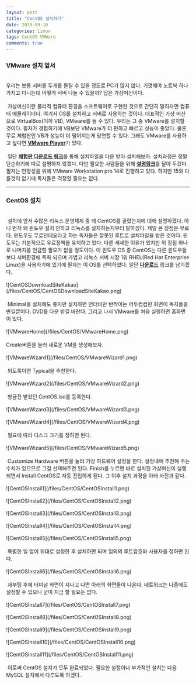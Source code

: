 ```yaml
---
layout: post
title: "CentOS 설치하기"
date: 2019-09-10
categories: Linux
tags: CentOS VMWare
comments: true
---
```

<div style="display:none;">
서버를 나누는 이유
VMWare를 설치하는 이유
CentOS를 고른 이유와 설명
MySQL를 고른 이유와 설명
CentOS 설치과정
MySQL 설치과정
MySQL 세팅
PuTTY 사용법
MySQL WorkBench 설치와 사용법
</div>
<h3>VMware 설치 앞서</h3>
<br> 
우리는 보통 서버를 두개를 돌릴 수 있을 정도로 PC가 많지 않다. 기껏해야 노트북 하나 가지고 다니는데 어떻게 서버 나눌 수 있을까? 답은 가상머신이다. 
<br><br>
&nbsp;가상머신이란 물리적 컴퓨터 환경을 소프트웨어로 구현한 것으로 간단히 말하자면 컴퓨터 에뮬레이터다. 여기서 OS를 설치하고 서버로 사용하는 것이다. 대표적인 가상 머신으로 VirtualBox(이하 VB), VMware를 들 수 있다. 우리는 그 중 VMware를 설치할 것이다. 필자가 경험하기에 VB보단 VMware가 더 편하고 빠르고 성능이 좋았다. 물론 무료 체험판인 VB가 성능이 더 떨어지는게 당연할 수 있다. 그래도 VMware를 사용하고 싶다면 <b><a href="https://www.vmware.com/kr/products/workstation-player/workstation-player-evaluation.html">VMware Player</a></b>가 있다. 
<br><br>
&nbsp;일단 <b><a href="https://www.vmware.com/kr/products/workstation-pro/workstation-pro-evaluation.html">체험판 다운로드 링크</a></b>를 통해 설치파일을 다운 받아 설치해보자. 설치과정은 정말 단순하기에 따로 설명하지 않겠다. 다만 필요한 사람들을 위해 <b><a href="https://m.blog.naver.com/PostView.nhn?blogId=bellship99&logNo=221164040584&proxyReferer=https%3A%2F%2Fwww.google.com%2F">설명링크</a></b>를 달아 두겠다. 필자는 안정성을 위해 VMware Workstation pro 14로 진행하고 있다. 하지만 15와 다를것이 없기에 독자들은 걱정할 필요는 없다.
<hr class="divider">
<h3>CentOS 설치</h3>
<br> 
&nbsp;설치에 앞서 수많은 리눅스 운영체제 중 왜 CentOS를 골랐는지에 대해 설명하겠다. 아니 먼저 왜 윈도우 설치 안하고 리눅스를 설치하는지부터 말하겠다. 제일 큰 장점은 무료다. 윈도우도 무료던데요라고 하는 독자들은 잘못된 루트로 설치파일을 받은 것이다. 윈도우는 기본적으로 유료정책을 유지하고 있다. 다른 세세한 이유가 있지만 위 장점 하나로 나머지를 언급할 필요가 없을 정도이다. 이 윈도우 OS 중 CentOS는 다른 윈도우들 보다 서버환경에 특화 되으며 가볍고 리눅스 서버 시장 1위 RHEL(Red Hat Enterprise Linux)을 사용하기에 있기에 필자는 이 OS를 선택하였다. 일단 <b><a href="http://mirror.kakao.com/centos/7.6.1810/isos/x86_64/">다운로드</a></b> 링크를 남기겠다. 
<br><br>
![CentOSDownloadSiteKakao](/files/CentOS/CentOSDownloadSiteKakao.png)
<br><br>
&nbsp;Minimal을 설치해도 좋지만 설치하면 언더바만 반짝이는 어두컴컴한 화면이 독자들을 반길뿐이다. DVD를 다운 받길 바란다. 그리고 나서 VMware를 처음 실행하면 홈화면이 있다. 
<br><br>
![VMwareHome](/files/CentOS/VMwareHome.png)
<br><br>
Create버튼을 눌러 새로운 VM을 생성해보자.
<br><br>
![VMwareWizard1](/files/CentOS/VMwareWizard1.png)
<br><br>
&nbsp;되도록이면 Typical을 추천한다.
<br><br>
![VMwareWizard2](/files/CentOS/VMwareWizard2.png)
<br><br>
&nbsp;방금전 받았던 CentOS.iso를 등록한다.
<br><br>
![VMwareWizard3](/files/CentOS/VMwareWizard3.png)
<br><br>
![VMwareWizard4](/files/CentOS/VMwareWizard4.png)
<br><br>
&nbsp;필요에 따라 디스크 크기를 정하면 된다.
<br><br>
![VMwareWizard5](/files/CentOS/VMwareWizard5.png)
<br><br>
&nbsp;Customize Hardware 버튼을 눌러 가상 하드웨어 설정을 한다. 설정내에 추천해 주는 수치가 있으므로 그걸 선택해주면 된다. Finish를 누르면 바로 설치된 가상머신이 실행 되면서 Install CentOS로 자동 진입하게 된다. 그 이후 설치 과정을 아래 사진과 같다.
<br><br>
![CentOSInstall1](/files/CentOS/CentOSInstall1.png)
<br><br>
![CentOSInstall2](/files/CentOS/CentOSInstall2.png)
<br><br>
![CentOSInstall3](/files/CentOS/CentOSInstall3.png)
<br><br>
![CentOSInstall4](/files/CentOS/CentOSInstall4.png)
<br><br>
![CentOSInstall5](/files/CentOS/CentOSInstall5.png)
<br><br>
&nbsp;특별한 일 없이 위대로 설정한 후 설치하면 되며 임의의 루트암호와 사용자를 정하면 된다.
<br><br>
![CentOSInstall6](/files/CentOS/CentOSInstall6.png)
<br><br>
&nbsp;재부팅 후에 터미널 화면이 지나고 나면 아래의 화면들이 나온다. 네트워크는 나중에도 설정할 수 있으니 굳이 지금 할 필요는 없다.
<br><br>
![CentOSInstall7](/files/CentOS/CentOSInstall7.png)
<br><br>
![CentOSInstall8](/files/CentOS/CentOSInstall8.png)
<br><br>
![CentOSInstall9](/files/CentOS/CentOSInstall9.png)
<br><br>
![CentOSInstall10](/files/CentOS/CentOSInstall10.png)
<br><br>
![CentOSInstall11](/files/CentOS/CentOSInstall11.png)
<br><br>
&nbsp;이로써 CentOS 설치가 모두 완료되었다. 필요한 설정이나 부가적인 설치는 다음 MySQL 설치에서 다루도록 하겠다.
<div style="display:none;">
</div>